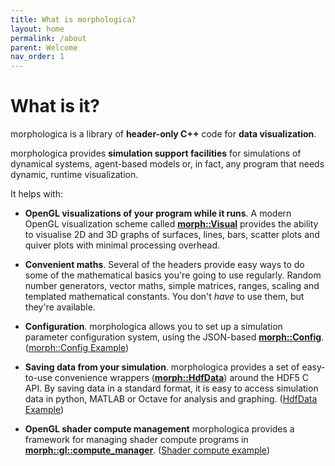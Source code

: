 ```yaml
---
title: What is morphologica?
layout: home
permalink: /about
parent: Welcome
nav_order: 1
---
```

# What is it?
morphologica is a library of **header-only C++** code for **data visualization**.

morphologica provides **simulation support facilities** for simulations of dynamical systems, agent-based models or, in fact, any program that needs dynamic, runtime visualization.

It helps with:

* **OpenGL visualizations of your program while it runs**. A modern OpenGL visualization
  scheme called **[morph::Visual](/morphologica/visual/)**
  provides the ability to visualise 2D and 3D graphs
  of surfaces, lines, bars, scatter plots and quiver plots with minimal
  processing overhead.

* **Convenient maths**. Several of the headers provide easy ways to do some of the mathematical basics you're going to use regularly. Random number generators, vector maths, simple matrices, ranges, scaling and templated mathematical constants. You don't *have* to use them, but they're available.

* **Configuration**. morphologica allows you to set up a simulation
  parameter configuration system, using the JSON-based **[morph::Config](https://github.com/ABRG-Models/morphologica/blob/main/morph/Config.h)**. ([morph::Config Example](https://github.com/ABRG-Models/morphologica/blob/main/examples/jsonconfig.cpp))

* **Saving data from your simulation**. morphologica provides a set of
  easy-to-use convenience wrappers (**[morph::HdfData](https://github.com/ABRG-Models/morphologica/blob/main/morph/HdfData.h)**) around the HDF5 C
  API. By saving data in a standard format, it is easy to access
  simulation data in python, MATLAB or Octave for analysis and graphing. ([HdfData Example](https://github.com/ABRG-Models/morphologica/blob/main/examples/hdfdata.cpp))

* **OpenGL shader compute management** morphologica provides a framework for managing shader compute programs in **[morph::gl::compute_manager](https://github.com/ABRG-Models/morphologica/blob/main/morph/gl/compute_manager.h)**. ([Shader compute example](https://github.com/ABRG-Models/morphologica/blob/main/examples/gl_compute/shadercompute.cpp))
